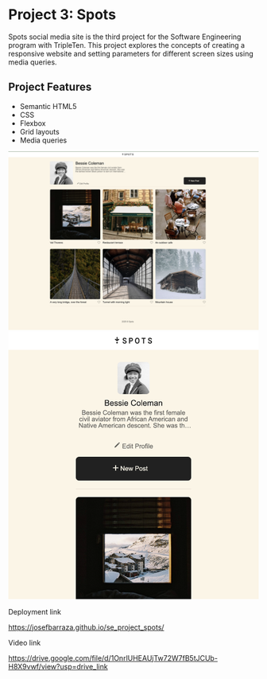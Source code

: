 # Project 3: Spots

Spots social media site is the third project for the Software Engineering program with TripleTen. This project explores the concepts of creating a responsive website and setting parameters for different screen sizes using media queries.

## Project Features

- Semantic HTML5
- CSS
- Flexbox
- Grid layouts
- Media queries

<img src="./images/demos/desktopview.png" alt="Project's desktop preview">
<img src="./images/demos/smartphoneview.png" alt="Project's smartphone preview">

Deployment link

https://josefbarraza.github.io/se_project_spots/

Video link

https://drive.google.com/file/d/1OnrlUHEAUjTw72W7fB5tJCUb-H8X9vwf/view?usp=drive_link
